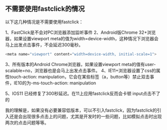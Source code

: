 ## 不需要使用fastclick的情况

以下这几种情况是不需要使用fastclick：

1、FastClick是不会对PC浏览器添加监听事件
2、Android版Chrome 32+浏览器，如果设置viewport meta的值为width=device-width，这种情况下浏览器会马上出发点击事件，不会延迟300毫秒。

```js
<meta name="viewport" content="width=device-width, initial-scale=1">
```

3、所有版本的Android Chrome浏览器，如果设置viewport meta的值有user-scalable=no，浏览器也是会马上出发点击事件。
4、IE11+浏览器设置了css的属性touch-action: manipulation，它会在某些标签（a，button等）禁止双击事件，IE10的为-ms-touch-action: manipulation

5、IOS11 已经修复了300秒延迟。在11上应用fastclick反而会卡顿 input点击不了的

我的理解是，如果没有必要兼容低版本，可以不引入fastclick，因为fastclick的引入还是会出现很多点击上的问题，尤其是开发时的一些问题，比如模拟点击时出现两次的点击问题等等。


